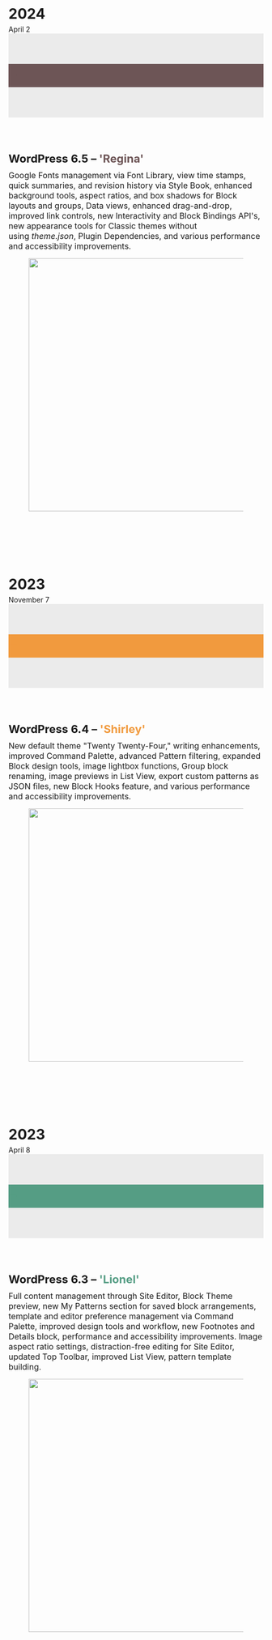 <!-- wp:group {"tagName":"section","metadata":{"categories":["about"],"patternName":"animated-timeline/animated-timeline","name":"Animated Timeline"},"style":{"spacing":{"blockGap":"0","padding":{"top":"0","right":"0","bottom":"0","left":"0"},"margin":{"top":"36px","bottom":"36px"}}},"className":"animated-timeline","layout":{"type":"default"}} -->
<section class="wp-block-group animated-timeline" style="margin-top:36px;margin-bottom:36px;padding-top:0;padding-right:0;padding-bottom:0;padding-left:0"><!-- wp:columns {"isStackedOnMobile":false,"align":"wide","style":{"spacing":{"padding":{"top":"0","right":"0","bottom":"0","left":"0"},"margin":{"top":"0","bottom":"0"},"blockGap":{"top":"0","left":"32px"}},"border":{"bottom":{"color":"#ebebeb","width":"4px"},"top":[],"right":[],"left":[]}}} -->
<div class="wp-block-columns alignwide is-not-stacked-on-mobile" style="border-bottom-color:#ebebeb;border-bottom-width:4px;margin-top:0;margin-bottom:0;padding-top:0;padding-right:0;padding-bottom:0;padding-left:0"><!-- wp:column {"width":"86px","style":{"spacing":{"blockGap":"var:preset|spacing|20","padding":{"top":"65px","bottom":"0px"}}},"layout":{"type":"default"}} -->
<div class="wp-block-column" style="padding-top:65px;padding-bottom:0px;flex-basis:86px"><!-- wp:heading {"textAlign":"right","level":3,"style":{"typography":{"fontSize":"28px"},"spacing":{"margin":{"top":"0","bottom":"0"}}}} -->
<h3 class="wp-block-heading has-text-align-right" style="margin-top:0;margin-bottom:0;font-size:28px">2024</h3>
<!-- /wp:heading -->

<!-- wp:paragraph {"align":"right","style":{"spacing":{"padding":{"top":"0","right":"0","bottom":"0","left":"0"},"margin":{"top":"5px","right":"0","bottom":"0","left":"0"}},"typography":{"fontSize":"14px"}}} -->
<p class="has-text-align-right" style="margin-top:5px;margin-right:0;margin-bottom:0;margin-left:0;padding-top:0;padding-right:0;padding-bottom:0;padding-left:0;font-size:14px">April 2</p>
<!-- /wp:paragraph --></div>
<!-- /wp:column -->

<!-- wp:column {"width":"4px","templateLock":"all","lock":{"move":true,"remove":true},"style":{"spacing":{"padding":{"top":"60px","right":"0","bottom":"60px","left":"0"}},"color":{"background":"#ebebeb"}},"layout":{"type":"default"}} -->
<div class="wp-block-column has-background" style="background-color:#ebebeb;padding-top:60px;padding-right:0;padding-bottom:60px;padding-left:0;flex-basis:4px"><!-- wp:paragraph {"style":{"typography":{"fontSize":"38px","lineHeight":"1"},"color":{"background":"#6d5556","text":"#6d5556"},"spacing":{"padding":{"top":"0","bottom":"8px","right":"0","left":"0"},"margin":{"top":"0","bottom":"0","left":"0","right":"0"}}}} -->
<p class="has-text-color has-background" style="color:#6d5556;background-color:#6d5556;margin-top:0;margin-right:0;margin-bottom:0;margin-left:0;padding-top:0;padding-right:0;padding-bottom:8px;padding-left:0;font-size:38px;line-height:1"><strong>-</strong></p>
<!-- /wp:paragraph --></div>
<!-- /wp:column -->

<!-- wp:column {"width":"","style":{"spacing":{"padding":{"right":"0","left":"0","top":"68px","bottom":"48px"},"blockGap":"0px"}},"className":"timeline-content-right","layout":{"type":"default"}} -->
<div class="wp-block-column timeline-content-right" style="padding-top:68px;padding-right:0;padding-bottom:48px;padding-left:0"><!-- wp:group {"style":{"spacing":{"margin":{"top":"0","bottom":"var:preset|spacing|30"}}},"layout":{"type":"constrained","contentSize":"500px","justifyContent":"left"}} -->
<div class="wp-block-group" style="margin-top:0;margin-bottom:var(--wp--preset--spacing--30)"><!-- wp:heading {"level":3,"style":{"spacing":{"margin":{"top":"0","right":"0","bottom":"0","left":"0"},"padding":{"top":"0","right":"0","bottom":"10px","left":"0"}},"typography":{"fontSize":"22px"}}} -->
<h3 class="wp-block-heading" style="margin-top:0;margin-right:0;margin-bottom:0;margin-left:0;padding-top:0;padding-right:0;padding-bottom:10px;padding-left:0;font-size:22px">WordPress 6.5 – <mark style="background-color:rgba(0, 0, 0, 0);color:#6d5556" class="has-inline-color">'Regina'</mark></h3>
<!-- /wp:heading -->

<!-- wp:paragraph {"style":{"typography":{"fontSize":"16px"},"spacing":{"padding":{"top":"0","right":"0","bottom":"0","left":"0"},"margin":{"top":"0","right":"0","bottom":"0","left":"0"}}}} -->
<p style="margin-top:0;margin-right:0;margin-bottom:0;margin-left:0;padding-top:0;padding-right:0;padding-bottom:0;padding-left:0;font-size:16px">Google Fonts&nbsp;management via Font Library, view time stamps, quick summaries, and revision history via Style Book, enhanced background tools, aspect ratios, and box shadows for Block layouts and groups, Data views, enhanced drag-and-drop, improved link controls, new Interactivity and Block Bindings API's, new appearance tools for Classic themes without using&nbsp;<em>theme.json</em>, Plugin Dependencies, and various performance and accessibility improvements.</p>
<!-- /wp:paragraph --></div>
<!-- /wp:group -->

<!-- wp:image {"width":"500px","aspectRatio":"4/3","scale":"contain","sizeSlug":"full","linkDestination":"none","style":{"color":{"duotone":"var:preset|duotone|duotone-1"}}} -->
<figure class="wp-block-image size-full is-resized"><img src="/wordpress/wp-content/plugins/animated-timeline/assets/images/WP-6.5-Regina.png" alt="" style="aspect-ratio:4/3;object-fit:contain;width:500px"/></figure>
<!-- /wp:image --></div>
<!-- /wp:column --></div>
<!-- /wp:columns -->

<!-- wp:columns {"isStackedOnMobile":false,"align":"wide","style":{"spacing":{"padding":{"top":"0","right":"0","bottom":"0","left":"0"},"margin":{"top":"0","bottom":"0"},"blockGap":{"top":"0","left":"32px"}},"border":{"top":{"width":"0px","style":"none"},"right":{"width":"0px","style":"none"},"bottom":{"color":"#ebebeb","width":"4px"},"left":{"width":"0px","style":"none"}}}} -->
<div class="wp-block-columns alignwide is-not-stacked-on-mobile" style="border-top-style:none;border-top-width:0px;border-right-style:none;border-right-width:0px;border-bottom-color:#ebebeb;border-bottom-width:4px;border-left-style:none;border-left-width:0px;margin-top:0;margin-bottom:0;padding-top:0;padding-right:0;padding-bottom:0;padding-left:0"><!-- wp:column {"width":"86px","style":{"spacing":{"blockGap":"var:preset|spacing|20","padding":{"top":"65px","bottom":"0px"}}},"layout":{"type":"default"}} -->
<div class="wp-block-column" style="padding-top:65px;padding-bottom:0px;flex-basis:86px"><!-- wp:heading {"textAlign":"right","level":3,"style":{"typography":{"fontSize":"28px"},"spacing":{"margin":{"top":"0","bottom":"0"}}}} -->
<h3 class="wp-block-heading has-text-align-right" style="margin-top:0;margin-bottom:0;font-size:28px">2023</h3>
<!-- /wp:heading -->

<!-- wp:paragraph {"align":"right","style":{"spacing":{"padding":{"top":"0","right":"0","bottom":"0","left":"0"},"margin":{"top":"5px","right":"0","bottom":"0","left":"0"}},"typography":{"fontSize":"14px"}}} -->
<p class="has-text-align-right" style="margin-top:5px;margin-right:0;margin-bottom:0;margin-left:0;padding-top:0;padding-right:0;padding-bottom:0;padding-left:0;font-size:14px">November 7</p>
<!-- /wp:paragraph --></div>
<!-- /wp:column -->

<!-- wp:column {"width":"4px","templateLock":"all","lock":{"move":true,"remove":true},"style":{"spacing":{"padding":{"top":"60px","right":"0","bottom":"60px","left":"0"}},"color":{"background":"#ebebeb"}},"layout":{"type":"default"}} -->
<div class="wp-block-column has-background" style="background-color:#ebebeb;padding-top:60px;padding-right:0;padding-bottom:60px;padding-left:0;flex-basis:4px"><!-- wp:paragraph {"style":{"typography":{"fontSize":"38px","lineHeight":"1"},"color":{"background":"#f19a3e","text":"#f19a3e"},"spacing":{"padding":{"top":"0","bottom":"8px","right":"0","left":"0"},"margin":{"top":"0","bottom":"0","left":"0","right":"0"}}}} -->
<p class="has-text-color has-background" style="color:#f19a3e;background-color:#f19a3e;margin-top:0;margin-right:0;margin-bottom:0;margin-left:0;padding-top:0;padding-right:0;padding-bottom:8px;padding-left:0;font-size:38px;line-height:1"><strong>-</strong></p>
<!-- /wp:paragraph --></div>
<!-- /wp:column -->

<!-- wp:column {"width":"","style":{"spacing":{"padding":{"right":"0","left":"0","top":"68px","bottom":"48px"},"blockGap":"0px"}},"className":"timeline-content-right","layout":{"type":"default"}} -->
<div class="wp-block-column timeline-content-right" style="padding-top:68px;padding-right:0;padding-bottom:48px;padding-left:0"><!-- wp:group {"style":{"spacing":{"margin":{"top":"0","bottom":"var:preset|spacing|30"}}},"layout":{"type":"constrained","contentSize":"500px","justifyContent":"left"}} -->
<div class="wp-block-group" style="margin-top:0;margin-bottom:var(--wp--preset--spacing--30)"><!-- wp:heading {"level":3,"style":{"spacing":{"margin":{"top":"0","right":"0","bottom":"0","left":"0"},"padding":{"top":"0","right":"0","bottom":"10px","left":"0"}},"typography":{"fontSize":"22px"}}} -->
<h3 class="wp-block-heading" style="margin-top:0;margin-right:0;margin-bottom:0;margin-left:0;padding-top:0;padding-right:0;padding-bottom:10px;padding-left:0;font-size:22px">WordPress 6.4 – <mark style="background-color:rgba(0, 0, 0, 0);color:#f19a3e" class="has-inline-color">'Shirley'</mark></h3>
<!-- /wp:heading -->

<!-- wp:paragraph {"style":{"typography":{"fontSize":"16px"},"spacing":{"padding":{"top":"0","right":"0","bottom":"0","left":"0"},"margin":{"top":"0","right":"0","bottom":"0","left":"0"}}}} -->
<p style="margin-top:0;margin-right:0;margin-bottom:0;margin-left:0;padding-top:0;padding-right:0;padding-bottom:0;padding-left:0;font-size:16px">New default theme "Twenty Twenty-Four," writing enhancements, improved Command Palette, advanced Pattern filtering, expanded Block design tools, image lightbox functions, Group block renaming, image previews in List View, export custom patterns as JSON files, new Block Hooks feature, and various performance and accessibility improvements.</p>
<!-- /wp:paragraph --></div>
<!-- /wp:group -->

<!-- wp:image {"width":"500px","aspectRatio":"4/3","scale":"contain","sizeSlug":"full","linkDestination":"none","style":{"color":{"duotone":"var:preset|duotone|duotone-1"}}} -->
<figure class="wp-block-image size-full is-resized"><img src="/wordpress/wp-content/plugins/animated-timeline/assets/images/WP-6.4-Shirley.png" alt="" style="aspect-ratio:4/3;object-fit:contain;width:500px"/></figure>
<!-- /wp:image --></div>
<!-- /wp:column --></div>
<!-- /wp:columns -->

<!-- wp:columns {"isStackedOnMobile":false,"align":"wide","style":{"spacing":{"padding":{"top":"0","right":"0","bottom":"0","left":"0"},"margin":{"top":"0","bottom":"0"},"blockGap":{"top":"0","left":"32px"}},"border":{"bottom":{"color":"#ebebeb","width":"4px"},"top":[],"right":[],"left":[]}}} -->
<div class="wp-block-columns alignwide is-not-stacked-on-mobile" style="border-bottom-color:#ebebeb;border-bottom-width:4px;margin-top:0;margin-bottom:0;padding-top:0;padding-right:0;padding-bottom:0;padding-left:0"><!-- wp:column {"width":"86px","style":{"spacing":{"blockGap":"var:preset|spacing|20","padding":{"top":"65px","bottom":"0px"}}},"layout":{"type":"default"}} -->
<div class="wp-block-column" style="padding-top:65px;padding-bottom:0px;flex-basis:86px"><!-- wp:heading {"textAlign":"right","level":3,"style":{"typography":{"fontSize":"28px"},"spacing":{"margin":{"top":"0","bottom":"0"}}}} -->
<h3 class="wp-block-heading has-text-align-right" style="margin-top:0;margin-bottom:0;font-size:28px">2023</h3>
<!-- /wp:heading -->

<!-- wp:paragraph {"align":"right","style":{"spacing":{"padding":{"top":"0","right":"0","bottom":"0","left":"0"},"margin":{"top":"5px","right":"0","bottom":"0","left":"0"}},"typography":{"fontSize":"14px"}}} -->
<p class="has-text-align-right" style="margin-top:5px;margin-right:0;margin-bottom:0;margin-left:0;padding-top:0;padding-right:0;padding-bottom:0;padding-left:0;font-size:14px">April 8</p>
<!-- /wp:paragraph --></div>
<!-- /wp:column -->

<!-- wp:column {"width":"4px","templateLock":"all","lock":{"move":true,"remove":true},"style":{"spacing":{"padding":{"top":"60px","right":"0","bottom":"60px","left":"0"}},"color":{"background":"#ebebeb"}},"layout":{"type":"default"}} -->
<div class="wp-block-column has-background" style="background-color:#ebebeb;padding-top:60px;padding-right:0;padding-bottom:60px;padding-left:0;flex-basis:4px"><!-- wp:paragraph {"style":{"typography":{"fontSize":"38px","lineHeight":"1"},"color":{"background":"#559d84","text":"#559d84"},"spacing":{"padding":{"top":"0","bottom":"8px","right":"0","left":"0"},"margin":{"top":"0","bottom":"0","left":"0","right":"0"}}}} -->
<p class="has-text-color has-background" style="color:#559d84;background-color:#559d84;margin-top:0;margin-right:0;margin-bottom:0;margin-left:0;padding-top:0;padding-right:0;padding-bottom:8px;padding-left:0;font-size:38px;line-height:1"><strong>-</strong></p>
<!-- /wp:paragraph --></div>
<!-- /wp:column -->

<!-- wp:column {"width":"","style":{"spacing":{"padding":{"right":"0","left":"0","top":"68px","bottom":"48px"},"blockGap":"0px"}},"className":"timeline-content-right","layout":{"type":"default"}} -->
<div class="wp-block-column timeline-content-right" style="padding-top:68px;padding-right:0;padding-bottom:48px;padding-left:0"><!-- wp:group {"style":{"spacing":{"margin":{"top":"0","bottom":"var:preset|spacing|30"}}},"layout":{"type":"constrained","contentSize":"500px","justifyContent":"left"}} -->
<div class="wp-block-group" style="margin-top:0;margin-bottom:var(--wp--preset--spacing--30)"><!-- wp:heading {"level":3,"style":{"spacing":{"margin":{"top":"0","right":"0","bottom":"0","left":"0"},"padding":{"top":"0","right":"0","bottom":"10px","left":"0"}},"typography":{"fontSize":"22px"}}} -->
<h3 class="wp-block-heading" style="margin-top:0;margin-right:0;margin-bottom:0;margin-left:0;padding-top:0;padding-right:0;padding-bottom:10px;padding-left:0;font-size:22px">WordPress 6.3 – <mark style="background-color:rgba(0, 0, 0, 0);color:#559d84" class="has-inline-color">'Lionel'</mark></h3>
<!-- /wp:heading -->

<!-- wp:paragraph {"style":{"typography":{"fontSize":"16px"},"spacing":{"padding":{"top":"0","right":"0","bottom":"0","left":"0"},"margin":{"top":"0","right":"0","bottom":"0","left":"0"}}}} -->
<p style="margin-top:0;margin-right:0;margin-bottom:0;margin-left:0;padding-top:0;padding-right:0;padding-bottom:0;padding-left:0;font-size:16px">Full content management through Site Editor, Block Theme preview, new My Patterns section for saved block arrangements, template and editor preference management via Command Palette, improved design tools and workflow, new Footnotes and Details block, performance and accessibility improvements. Image aspect ratio settings, distraction-free editing for Site Editor, updated Top Toolbar, improved List View, pattern template building.</p>
<!-- /wp:paragraph --></div>
<!-- /wp:group -->

<!-- wp:image {"width":"500px","aspectRatio":"4/3","scale":"contain","sizeSlug":"full","linkDestination":"none","style":{"color":{"duotone":"var:preset|duotone|duotone-1"}}} -->
<figure class="wp-block-image size-full is-resized"><img src="/wordpress/wp-content/plugins/animated-timeline/assets/images/WP-6.3-Lionel.png" alt="" style="aspect-ratio:4/3;object-fit:contain;width:500px"/></figure>
<!-- /wp:image --></div>
<!-- /wp:column --></div>
<!-- /wp:columns --></section>
<!-- /wp:group -->

<!-- wp:paragraph -->
<p></p>
<!-- /wp:paragraph -->